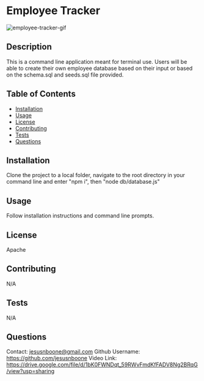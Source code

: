 
  # Employee Tracker

![employee-tracker-gif](https://user-images.githubusercontent.com/65085372/89742150-f6c25a00-da5c-11ea-977a-cb833d38f43b.gif)

  ## Description

  This is a command line application meant for terminal use. Users will be able to create their own employee database based on their input or based on the schema.sql and seeds.sql file provided.

  ## Table of Contents

  * [Installation](#installation)
  * [Usage](#usage)
  * [License](#license)
  * [Contributing](#contributing)
  * [Tests](#tests)
  * [Questions](#questions)

  ## Installation

  Clone the project to a local folder, navigate to the root directory in your command line and enter "npm i", then "node db/database.js"

  ## Usage

  Follow installation instructions and command line prompts.

  ## License

  Apache

  ## Contributing
  
  N/A

  ## Tests

  N/A

  ## Questions

  Contact: jesusnboone@gmail.com
  Github Username: https://github.com/jesusnboone
  Video Link: https://drive.google.com/file/d/1bK0FWNDqt_59RWvFmdKfFADV8Ng2BRqG/view?usp=sharing
